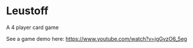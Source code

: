 # Leustoff
 A 4 player card game 


See a game demo here:
https://www.youtube.com/watch?v=igGvzO6_5eg

